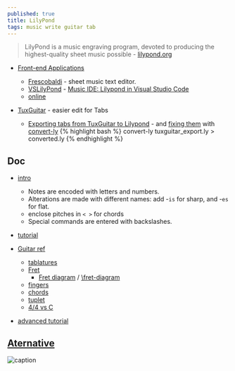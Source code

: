 ```yaml
---
published: true
title: LilyPond
tags: music write guitar tab
---
```

> LilyPond is a music engraving program, devoted to producing the highest-quality sheet music possible - [lilypond.org](http://lilypond.org/)

- [Front-end Applications](http://lilypond.org/easier-editing.html)
	- [Frescobaldi](https://www.frescobaldi.org/) - sheet music text editor.
    - [VSLilyPond](https://github.com/lhl2617/VSLilyPond) - [Music IDE: Lilypond in Visual Studio Code](https://blog.anonymous-function.net/2017/10/24/music-ide-lilypond-in-visual-studio-code/)
    - [online](https://www.hacklily.org/)
    
 - [TuxGuitar](http://tuxguitar.com.ar/) - easier edit for Tabs
 	- [Exporting tabs from TuxGuitar to Lilypond](https://music.stackexchange.com/questions/101453/exporting-tabs-from-tuxguitar-to-lilypond) - and [fixing them](https://piware.de/post/2018-09-16-gavis-song/) with [convert-ly](https://lilypond.org/doc/v2.18/Documentation/usage/updating-files-with-convert_002dly.en.html)
{% highlight bash %}
convert-ly tuxguitar_export.ly > converted.ly
{% endhighlight %}

## Doc
- [intro](https://lilypond.org/website/text-input.html)
	- Notes are encoded with letters and numbers. 
    - Alterations are made with different names: add -`is` for sharp, and -`es` for flat.
    - enclose pitches in `< >` for chords
    - Special commands are entered with backslashes.
- [tutorial](http://lilypond.org/doc/v2.22/Documentation/learning/simple-notation)
- [Guitar ref](http://lilypond.org/doc/v2.19/Documentation/notation/common-notation-for-fretted-strings.en.html)
	- [tablatures](https://lilypond.org/doc/v2.22/Documentation/notation/common-notation-for-fretted-strings#default-tablatures)
    - [Fret](https://lilypond.org/doc/v2.22/Documentation/notation/common-notation-for-fretted-strings#custom-tablatures)
		- [Fret diagram](https://lsr.di.unimi.it/LSR/Search?q=fret-diagram) / [\fret-diagram](https://lilypond.org/doc/v2.19/Documentation/notation/instrument-specific-markup.en.html)
	- [fingers](https://lilypond.org/doc/v2.19/Documentation/notation/common-notation-for-fretted-strings.en.html#right_002dhand-fingerings)
	- [chords](https://lilypond.org/doc/v2.22/Documentation/notation/chord-notation)
    - [tuplet](https://lilypond.org/doc/v2.19/Documentation/notation/writing-rhythms.en.html#tuplets)
    - [4/4 vs C](https://www.mymusictheory.com/learn-music-theory/reference/347-time-signatures-4-4-or-c)
    
- [advanced tutorial](http://www.artsulger.com/2007/03/lilypond-notation-program.html)

## [Aternative](http://linuxmao.org/Le+coin+des+guitaristes)

![caption](http://lilypond.org/pictures/bwv861-lilypond.png)
